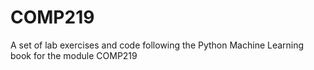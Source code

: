 # COMP219
A set of lab exercises and code following the Python Machine Learning book for the module COMP219
